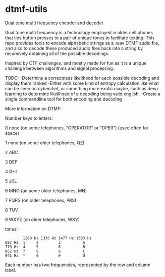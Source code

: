 # dtmf-utils
Dual tone multi frequency encoder and decoder

Dual tone multi frequency is a technology employed in older cell phones that ties button presses to a pair of unique tones to facilitate texting.
This repo provides tools to encode alphabetic strings as a .wav DTMF audio file, and also to decode these produced audio files back into a string by
recursively obtaining all of the possible decodings.

Inspired by CTF challenges, and mostly made for fun as it is a unique challenge between algorithms and signal processing.


TODO:
  -Determine a correctness likelihood for each possible decoding and display them ranked
    -Either with some kind of entropy calculation like what can be seen on cyberchef, or something more exotic maybe, such as deep learning to determine likelihood of a decoding
     being valid english.
  -Create a single commandline tool for both encoding and decoding

More information on DTMF:

Number keys to letters:

0	none (on some telephones, "OPERATOR" or "OPER")  (used often for space)

1	none (on some older telephones, QZ)

2	ABC

3	DEF

4	GHI

5	JKL

6	MNO (on some older telephones, MN)

7	PQRS (on older telephones, PRS)

8	TUV

9	WXYZ (on older telephones, WXY)

tones:

	        1209 Hz	1336 Hz	1477 Hz	1633 Hz
    697 Hz	1	  2	        3	       A
    770 Hz	4	  5	        6	       B
    852 Hz	7	  8	        9	       C
    941 Hz	*	  0	        #	       D
 
Each number has two frequencies, represented by the row and column label.
